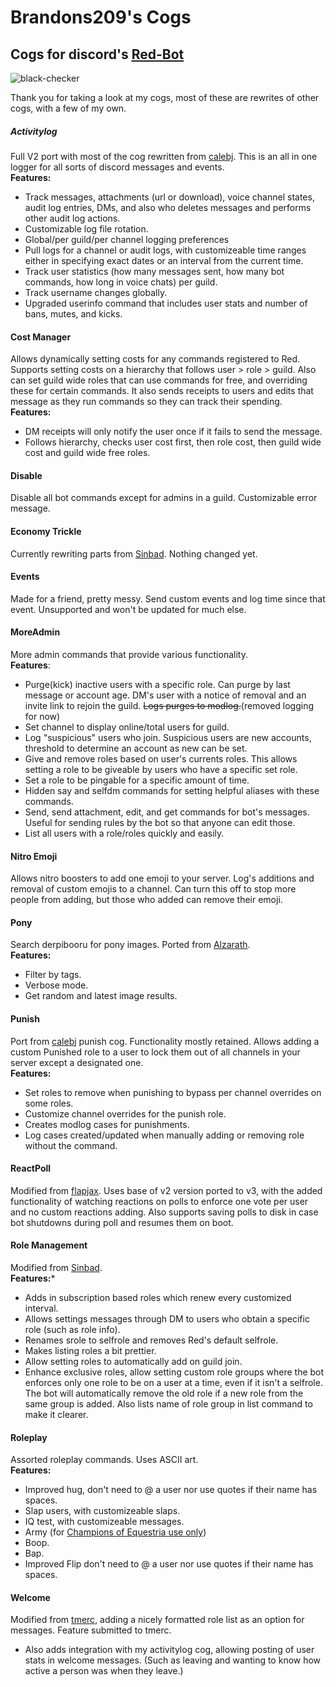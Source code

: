 # Brandons209's Cogs
## Cogs for discord's [Red-Bot](https://github.com/Cog-Creators/Red-DiscordBot)
![black-checker](https://github.com/brandons209/Red-bot-Cogs/workflows/black-checker/badge.svg)


Thank you for taking a look at my cogs, most of these are rewrites of other cogs, with a few of my own.


##### Activitylog
Full V2 port with most of the cog rewritten from [calebj](https://github.com/calebj/calebj-cogs). This is an all in one logger for all sorts of discord messages and events.    
**Features:**
- Track messages, attachments (url or download), voice channel states, audit log entries, DMs, and also who deletes messages and performs other audit log actions.
- Customizable log file rotation.
- Global/per guild/per channel logging preferences
- Pull logs for a channel or audit logs, with customizeable time ranges either in specifying exact dates or an interval from the current time.
- Track user statistics (how many messages sent, how many bot commands, how long in voice chats) per guild.
- Track username changes globally.
- Upgraded userinfo command that includes user stats and number of bans, mutes, and kicks.


#### Cost Manager
Allows dynamically setting costs for any commands registered to Red. Supports setting costs on a hierarchy that follows user > role > guild. Also can set guild wide roles that can use commands for free, and overriding these for certain commands. It also sends receipts to users and edits that message as they run commands so they can track their spending.    
**Features:**
- DM receipts will only notify the user once if it fails to send the message.
- Follows hierarchy, checks user cost first, then role cost, then guild wide cost and guild wide free roles.


#### Disable
Disable all bot commands except for admins in a guild. Customizable error message.


#### Economy Trickle
Currently rewriting parts from [Sinbad](https://github.com/mikeshardmind/SinbadCogs). Nothing changed yet.


#### Events
Made for a friend, pretty messy. Send custom events and log time since that event. Unsupported and won't be updated for much else.


#### MoreAdmin
More admin commands that provide various functionality.    
**Features**:
- Purge(kick) inactive users with a specific role. Can purge by last message or account age. DM's user with a notice of removal and an invite link to rejoin the guild. ~~Logs purges to modlog.~~(removed logging for now)
- Set channel to display online/total users for guild.
- Log "suspicious" users who join. Suspicious users are new accounts, threshold to determine an account as new can be set.
- Give and remove roles based on user's currents roles. This allows setting a role to be giveable by users who have a specific set role.
- Set a role to be pingable for a specific amount of time.
- Hidden say and selfdm commands for setting helpful aliases with these commands.
- Send, send attachment, edit, and get commands for bot's messages. Useful for sending rules by the bot so that anyone can edit those.
- List all users with a role/roles quickly and easily.


#### Nitro Emoji
Allows nitro boosters to add one emoji to your server. Log's additions and removal of custom emojis to a channel. Can turn this off to stop more people from adding, but those who added can remove their emoji.


#### Pony
Search derpibooru for pony images. Ported from [Alzarath](https://github.com/Alzarath/Booru-Cogs).    
**Features:**   
- Filter by tags.
- Verbose mode.
- Get random and latest image results.


#### Punish
Port from [calebj](https://github.com/calebj/calebj-cogs) punish cog. Functionality mostly retained. Allows adding a custom Punished role to a user to lock them out of all channels in your server except a designated one.    
**Features:**
- Set roles to remove when punishing to bypass per channel overrides on some roles.
- Customize channel overrides for the punish role.
- Creates modlog cases for punishments.
- Log cases created/updated when manually adding or removing role without the command.


#### ReactPoll
Modified from [flapjax](https://github.com/flapjax/FlapJack-Cogs). Uses base of v2 version ported to v3, with the added functionality of watching reactions on polls to enforce one vote per user and no custom reactions adding. Also supports saving polls to disk in case bot shutdowns during poll and resumes them on boot.


#### Role Management
Modified from [Sinbad](https://github.com/mikeshardmind/SinbadCogs).    
**Features:***
- Adds in subscription based roles which renew every customized interval.
- Allows settings messages through DM to users who obtain a specific role (such as role info).
- Renames srole to selfrole and removes Red's default selfrole.
- Makes listing roles a bit prettier.
- Allow setting roles to automatically add on guild join.
- Enhance exclusive roles, allow setting custom role groups where the bot enforces only one role to be on a user at a time, even if it isn't a selfrole. The bot will automatically remove the old role if a new role from the same group is added. Also lists name of role group in list command to make it clearer.


#### Roleplay
Assorted roleplay commands. Uses ASCII art.    
**Features:**
- Improved hug, don't need to @ a user nor use quotes if their name has spaces.
- Slap users, with customizeable slaps.
- IQ test, with customizeable messages.
- Army (for [Champions of Equestria use only](http://discord.championsofequestria.town))
- Boop.
- Bap.
- Improved Flip don't need to @ a user nor use quotes if their name has spaces.


#### Welcome
Modified from [tmerc](https://github.com/tmercswims/tmerc-cogs), adding a nicely formatted role list as an option for messages. Feature submitted to tmerc.
- Also adds integration with my activitylog cog, allowing posting of user stats in welcome messages. (Such as leaving and wanting to know how active a person was when they leave.)
